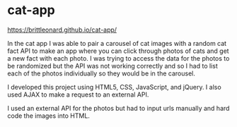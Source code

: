 # cat-app

https://brittleonard.github.io/cat-app/

In the cat app I was able to pair a carousel of cat images with a random cat fact API to make an app where you can click through photos of cats and get a new fact with each photo. I was trying to access the data for the photos to be randomized but the API was not working correctly and so I had to list each of the photos individually so they would be in the carousel.

I developed this project using HTML5, CSS, JavaScript, and jQuery. I also used AJAX to make a request to an external API.

I used an external API for the photos but had to input urls manually and hard code the images into HTML.



